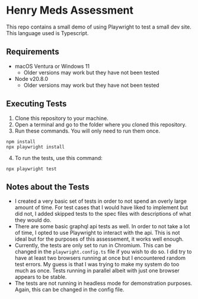 # Henry Meds Assessment

This repo contains a small demo of using Playwright to test a small dev site. This language used is Typescript.

## Requirements

- macOS Ventura or Windows 11
  - Older versions may work but they have not been tested
- Node v20.8.0
  - Older versions may work but they have not been tested

## Executing Tests

1. Clone this repository to your machine.
2. Open a terminal and go to the folder where you cloned this repository.
3. Run these commands. You will only need to run them once.
```
npm install
npx playwright install
```
4. To run the tests, use this command:
```
npx playwright test
```

## Notes about the Tests

- I created a very basic set of tests in order to not spend an overly large amount of time. For test cases that I would have liked to implement but did not, I added skipped tests to the spec files with descriptions of what they would do.
- There are some basic graphql api tests as well. In order to not take a lot of time, I opted to use Playwright to interact with the api. This is not ideal but for the purposes of this assessement, it works well enough.
- Currently, the tests are only set to run in Chromium. This can be changed in the `playwright.config.ts` file if you wish to do so. I did try to have at least two browsers running at once but I encountered random test errors. My guess is that I was trying to make my system do too much as once. Tests running in parallel albeit with just one browser appears to be stable.
- The tests are not running in headless mode for demonstration purposes. Again, this can be changed in the config file.